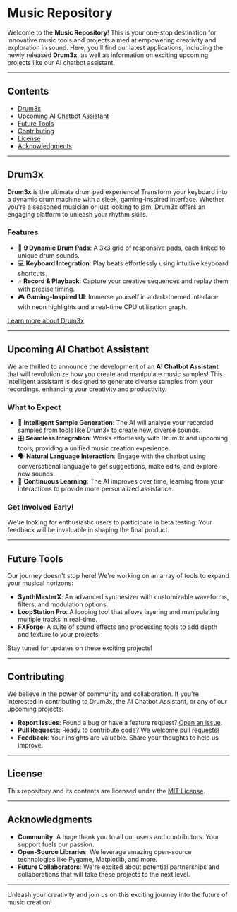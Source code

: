 # Music Repository

Welcome to the **Music Repository**! This is your one-stop destination for innovative music tools and projects aimed at empowering creativity and exploration in sound. Here, you'll find our latest applications, including the newly released **Drum3x**, as well as information on exciting upcoming projects like our AI chatbot assistant.

---

## Contents

- [Drum3x](#drum3x)
- [Upcoming AI Chatbot Assistant](#upcoming-ai-chatbot-assistant)
- [Future Tools](#future-tools)
- [Contributing](#contributing)
- [License](#license)
- [Acknowledgments](#acknowledgments)

---

## Drum3x

**Drum3x** is the ultimate drum pad experience! Transform your keyboard into a dynamic drum machine with a sleek, gaming-inspired interface. Whether you're a seasoned musician or just looking to jam, Drum3x offers an engaging platform to unleash your rhythm skills.

### Features

- 🎹 **9 Dynamic Drum Pads**: A 3x3 grid of responsive pads, each linked to unique drum sounds.
- 💻 **Keyboard Integration**: Play beats effortlessly using intuitive keyboard shortcuts.
- 🎶 **Record & Playback**: Capture your creative sequences and replay them with precise timing.
- 🎮 **Gaming-Inspired UI**: Immerse yourself in a dark-themed interface with neon highlights and a real-time CPU utilization graph.

[Learn more about Drum3x](./drum3x/README.md)

---

## Upcoming AI Chatbot Assistant

We are thrilled to announce the development of an **AI Chatbot Assistant** that will revolutionize how you create and manipulate music samples! This intelligent assistant is designed to generate diverse samples from your recordings, enhancing your creativity and productivity.

### What to Expect

- 🤖 **Intelligent Sample Generation**: The AI will analyze your recorded samples from tools like Drum3x to create new, diverse sounds.
- 🎛️ **Seamless Integration**: Works effortlessly with Drum3x and upcoming tools, providing a unified music creation experience.
- 🗣️ **Natural Language Interaction**: Engage with the chatbot using conversational language to get suggestions, make edits, and explore new sounds.
- 🚀 **Continuous Learning**: The AI improves over time, learning from your interactions to provide more personalized assistance.

### Get Involved Early!

We're looking for enthusiastic users to participate in beta testing. Your feedback will be invaluable in shaping the final product.

---

## Future Tools

Our journey doesn't stop here! We're working on an array of tools to expand your musical horizons:

- **SynthMasterX**: An advanced synthesizer with customizable waveforms, filters, and modulation options.
- **LoopStation Pro**: A looping tool that allows layering and manipulating multiple tracks in real-time.
- **FXForge**: A suite of sound effects and processing tools to add depth and texture to your projects.

Stay tuned for updates on these exciting projects!

---

## Contributing

We believe in the power of community and collaboration. If you're interested in contributing to Drum3x, the AI Chatbot Assistant, or any of our upcoming projects:

- **Report Issues**: Found a bug or have a feature request? [Open an issue](https://github.com/your-repo/issues).
- **Pull Requests**: Ready to contribute code? We welcome pull requests!
- **Feedback**: Your insights are valuable. Share your thoughts to help us improve.

---

## License

This repository and its contents are licensed under the [MIT License](LICENSE).

---

## Acknowledgments

- **Community**: A huge thank you to all our users and contributors. Your support fuels our passion.
- **Open-Source Libraries**: We leverage amazing open-source technologies like Pygame, Matplotlib, and more.
- **Future Collaborators**: We're excited about potential partnerships and collaborations that will take these projects to the next level.

---

Unleash your creativity and join us on this exciting journey into the future of music creation!

